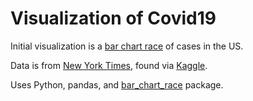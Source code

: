 # Visualization of Covid19

Initial visualization is a [bar chart race](./viz_outputs/covid19_county_state_h_later.mp4) of cases in the US. 

Data is from [New York Times](https://raw.githubusercontent.com/nytimes/covid-19-data/master/us-counties.csv), found via [Kaggle](https://www.kaggle.com/fireballbyedimyrnmom/us-counties-covid-19-dataset).

Uses Python, pandas, and [bar_chart_race](https://github.com/dexplo/bar_chart_race) package.
